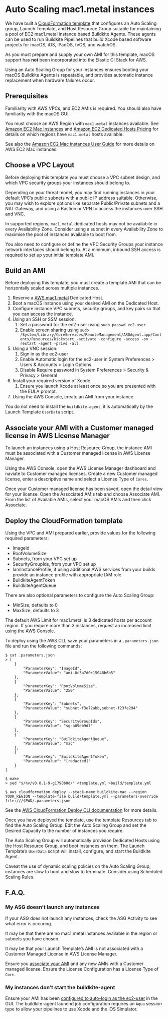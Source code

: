 # Auto Scaling mac1.metal instances

We have built a [CloudFormation template](https://github.com/buildkite/elastic-mac-for-aws)
that configures an Auto Scaling group, Launch Template, and Host Resource Group
suitable for maintaining a pool of EC2 mac1.metal instance based Buildkite
Agents. These agents can be used to run Buildkite Pipelines that build Xcode
based software projects for macOS, iOS, iPadOS, tvOS, and watchOS.

As you must prepare and supply your own AMI for this template, macOS support has
**not** been incorporated into the Elastic CI Stack for AWS.

Using an Auto Scaling Group for your instances ensures booting your macOS
Buildkite Agents is repeatable, and provides automatic instance replacement when
hardware failures occur.

## Prerequisites

Familiarity with AWS VPCs, and EC2 AMIs is required. You should also have
familiarity with the macOS GUI.

You must choose an AWS Region with `mac1.metal` instances available. See
[Amazon EC2 Mac Instances](https://aws.amazon.com/ec2/instance-types/mac/) and
[Amazon EC2 Dedicated Hosts Pricing](https://aws.amazon.com/ec2/dedicated-hosts/pricing/)
for details on which regions have `mac1.metal` hosts available.

See also the [Amazon EC2 Mac instances User Guide](https://docs.aws.amazon.com/AWSEC2/latest/UserGuide/ec2-mac-instances.html)
for more details on AWS EC2 Mac instances.

## Choose a VPC Layout

Before deploying this template you must choose a VPC subnet design, and which
VPC security groups your instances should belong to.

Depending on your threat model, you may find running instances in your default
VPC’s public subnets with a public IP address suitable. Otherwise, you may wish
to explore options like separate Public/Private subnets and a NAT Gateway, and
using a Bastion or VPN to access the instances over SSH and VNC.

In supported regions, `mac1.metal` dedicated hosts may not be availabile in
every Availability Zone. Consider using a subnet in every Availability Zone to
maximise the pool of instances available to boot from.

You also need to configure or define the VPC Security Groups your instance
network interfaces should belong to. At a minimum, inbound SSH access is
required to set up your initial template AMI.

## Build an AMI

Before deploying this template, you must create a template AMI that can be
horizontally scaled across multiple instances.

1. Reserve a [AWS mac1.metal](https://aws.amazon.com/ec2/instance-types/mac/)
Dedicated Host.
1. Boot a macOS instance using your desired AMI on the Dedicated Host.
1. Configure instance VPC subnets, security groups, and key pairs so that you
can access the instance.
1. Using an SSH or SSM session:
	1. Set a password for the ec2-user using `sudo passwd ec2-user`
	1. Enable screen sharing using `sudo /System/Library/CoreServices/RemoteManagement/ARDAgent.app/Contents/Resources/kickstart -activate -configure -access -on -restart -agent -privs -all`
1. Using a VNC session:
	1. Sign in as the ec2-user
	1. Enable Automatic login for the ec2-user in System Preferences > Users & Accounts > Login Options
	1. Disable Require password in System Preferences > Security & Privacy > General
1. Install your required version of Xcode
	1. Ensure you launch Xcode at least once so you are presented with the EULA prompt.
1. Using the AWS Console, create an AMI from your instance.

You do not need to install the `buildkite-agent`, it is automatically by the
Launch Template `UserData` script.

## Associate your AMI with a Customer managed license in AWS License Manager

To launch an instances using a Host Resource Group, the instance AMI must be
associated with a Customer managed license in AWS License Manager.

Using the AWS Console, open the AWS License Manager dashboard and naviate to
Customer managed licenses. Create a new Customer managed license, enter a
descriptive name and select a License Type of `Cores`.

Once your Customer managed license has been saved, open the detail view for your
license. Open the Associated AMIs tab and choose Associate AMI. From the list of
Available AMIs, select your macOS AMIs and then click Associate.

## Deploy the CloudFormation template

Using the VPC and AMI prepared earlier, provide values for the following
required parameters:

* ImageId
* RootVolumeSize
* Subnets, from your VPC set up
* SecurityGroupIds, from your VPC set up
* IamInstanceProfile, if using additional AWS services from your builds provide an instance profile with appropriate IAM role
* BuildkiteAgentToken
* BuildkiteAgentQueue

There are also optional parameters to configure the Auto Scaling Group:

* MinSize, defaults to 0
* MaxSize, defaults to 3

The default AWS Limit for mac1.metal is 3 dedicated hosts per account region. If
you require more than 3 instances, request an increased limit using the AWS
Console.

To deploy using the AWS CLI, save your parameters in a `.parameters.json` file
and run the following commands:

```
$ cat .parameters.json
> [
	{
		"ParameterKey": "ImageId",
		"ParameterValue": "ami-0c3a7d0c15048b6b5"
	},
	{
		"ParameterKey": "RootVolumeSize",
		"ParameterValue": "250"
	},
	{
		"ParameterKey": "Subnets",
		"ParameterValue": "subnet-f3e72abb,subnet-f23fe294"
	},
	{
		"ParameterKey": "SecurityGroupIds",
		"ParameterValue": "sg-a09db9d7"
	},
	{
		"ParameterKey": "BuildkiteAgentQueue",
		"ParameterValue": "mac"
	},
	{
		"ParameterKey": "BuildkiteAgentToken",
		"ParameterValue": "[redacted]"
	}
]

$ make
> sed "s/%v/v0.0.1-9-g1790b0d/" <template.yml >build/template.yml

$ aws cloudformation deploy --stack-name buildkite-mac --region YOUR_REGION --template-file build/template.yml --parameters-override file:///$PWD/.parameters.json
```

See the [AWS CloudFormation Deploy CLI documentation](https://awscli.amazonaws.com/v2/documentation/api/latest/reference/cloudformation/deploy/index.html)
for more details.



Once you have deployed the template, use the template Resources tab to find the
Auto Scaling Group. Edit the Auto Scaling Group and set the Desired Capacity to
the number of instances you require.

The Auto Scaling Group will automatically provision Dedicated Hosts using the
Host Resource Group, and boot instances on them. The Launch Template’s
`UserData` script will install, configure, and start the Buildkite Agent.

Caveat the use of dynamic scaling policies on the Auto Scaling Group, instances
are slow to boot and slow to terminate. Consider using Scheduled Scaling Rules.

## F.A.Q.

### My ASG doesn’t launch any instances

If your ASG does not launch any instances, check the ASG Activity to see what
error is occuring.

It may be that there are no mac1.metal instances available in the region or
subnets you have chosen.

It may be that your Launch Template’s AMI is not associated with a Customer
Managed License in AWS License Manager.

Ensure you [associate your AMI](#associate-your-AMI-with-a-Customer-managed-license-in-AWS-License-Manager)
and any new AMIs with a Customer managed license. Ensure the License
Configuration has a License Type of `Core`.

### My instances don’t start the buildkite-agent

Ensure your AMI has been [configured to auto-login as the ec2-user](#Build-an-AMI)
in the GUI. The buildkite-agent launchd job configuration requires an `Aqua`
session type to allow your pipelines to use Xcode and the iOS Simulator.
